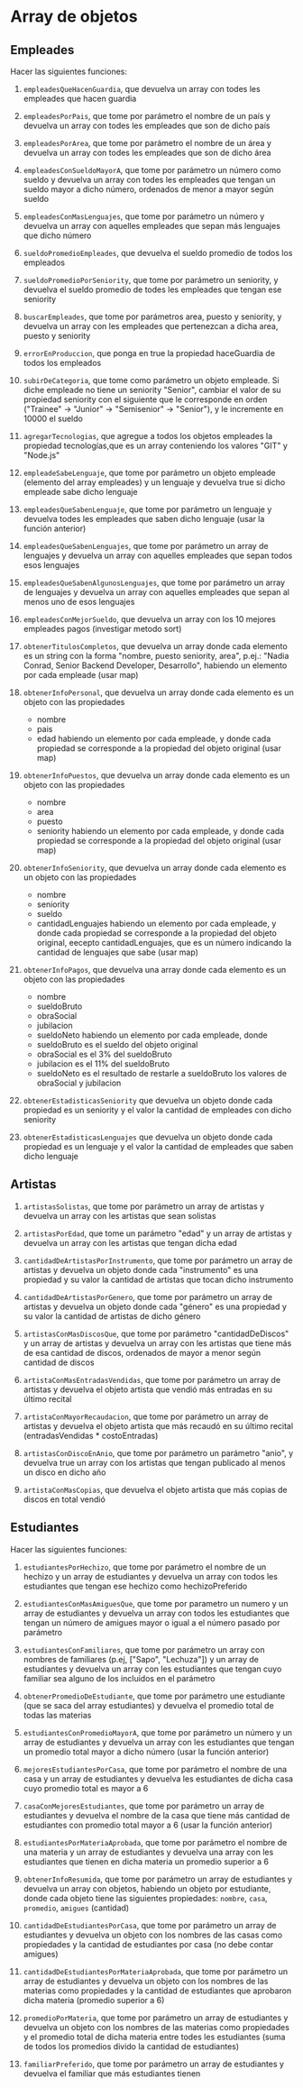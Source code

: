 # Array de objetos

## Empleades

Hacer las siguientes funciones:

1. `empleadesQueHacenGuardia`, que devuelva un array con todes les empleades que hacen guardia

2. `empleadesPorPais`, que tome por parámetro el nombre de un país y devuelva un array con todes les empleades que son de dicho país

3. `empleadesPorArea`, que tome por parámetro el nombre de un área y devuelva un array con todes les empleades que son de dicho área

4. `empleadesConSueldoMayorA`, que tome por parámetro un número como sueldo y devuelva un array con todes les empleades que tengan un sueldo mayor a dicho número, ordenados de menor a mayor según sueldo

5. `empleadesConMasLenguajes`, que tome por parámetro un número y devuelva un array con aquelles empleades que sepan más lenguajes que dicho número

6. `sueldoPromedioEmpleades`, que devuelva el sueldo promedio de todos los empleados

7. `sueldoPromedioPorSeniority`, que tome por parámetro un seniority, y devuelva el sueldo promedio de todes les empleades que tengan ese seniority

8. `buscarEmpleades`, que tome por parámetros area, puesto y seniority, y devuelva un array con les empleades que pertenezcan a dicha area, puesto y seniority

9. `errorEnProduccion`, que ponga en true la propiedad haceGuardia de todos los empleados

10. `subirDeCategoria`, que tome como parámetro un objeto empleade. Si diche empleade no tiene un seniority "Senior", cambiar el valor de su propiedad seniority con el siguiente que le corresponde en orden ("Trainee" -> "Junior" -> "Semisenior" -> "Senior"), y le incremente en 10000 el sueldo

11. `agregarTecnologias`, que agregue a todos los objetos empleades la propiedad tecnologías,que es un array conteniendo los valores "GIT" y "Node.js"

12. `empleadeSabeLenguaje`, que tome por parámetro un objeto empleade (elemento del array empleades) y un lenguaje y devuelva true si dicho empleade sabe dicho lenguaje

13. `empleadesQueSabenLenguaje`, que tome por parámetro un lenguaje y devuelva todes les empleades que saben dicho lenguaje (usar la función anterior)

14. `empleadesQueSabenLenguajes`, que tome por parámetro un array de lenguajes y devuelva un array con aquelles empleades que sepan todos esos lenguajes

15. `empleadesQueSabenAlgunosLenguajes`, que tome por parámetro un array de lenguajes y devuelva un array con aquelles empleades que sepan al menos uno de esos lenguajes

16. `empleadesConMejorSueldo`, que devuelva un array con los 10 mejores empleades pagos (investigar metodo sort)

17. `obtenerTitulosCompletos`, que devuelva un array donde cada elemento es un string con la forma "nombre, puesto seniority, area", p.ej.: "Nadia Conrad, Senior Backend Developer, Desarrollo", habiendo un elemento por cada empleade (usar map)

18. `obtenerInfoPersonal`, que devuelva un array donde cada elemento es un objeto con las propiedades
    - nombre
    - pais
    - edad
    habiendo un elemento por cada empleade, y donde cada propiedad se corresponde a la propiedad del objeto original (usar map)

19. `obtenerInfoPuestos`, que devuelva un array donde cada elemento es un objeto con las propiedades
    - nombre
    - area
    - puesto
    - seniority
    habiendo un elemento por cada empleade, y donde cada propiedad se corresponde a la propiedad del objeto original (usar map)

20. `obtenerInfoSeniority`, que devuelva un array donde cada elemento es un objeto con las propiedades
    - nombre
    - seniority
    - sueldo
    - cantidadLenguajes
    habiendo un elemento por cada empleade, y donde cada propiedad se corresponde a la propiedad del objeto original, eecepto cantidadLenguajes, que es un número indicando la cantidad de lenguajes que sabe (usar map)

21. `obtenerInfoPagos`, que devuelva una array donde cada elemento es un objeto con las propiedades
    - nombre
    - sueldoBruto
    - obraSocial
    - jubilacion
    - sueldoNeto
    habiendo un elemento por cada empleade, donde
    - sueldoBruto es el sueldo del objeto original
    - obraSocial es el 3% del sueldoBruto
    - jubilacion es el 11% del sueldoBruto
    - sueldoNeto es el resultado de restarle a sueldoBruto los valores de obraSocial y jubilacion

22. `obtenerEstadisticasSeniority` que devuelva un objeto donde cada propiedad es un seniority y el valor la cantidad de empleades con dicho seniority

23. `obtenerEstadisticasLenguajes` que devuelva un objeto donde cada propiedad es un lenguaje y el valor la cantidad de empleades que saben dicho lenguaje




## Artistas

1. `artistasSolistas`, que tome por parámetro un array de artistas y devuelva un array con les artistas que sean solistas

2. `artistasPorEdad`, que tome un parámetro "edad" y un array de artistas y devuelva un array con les artistas que tengan dicha edad

3. `cantidadDeArtistasPorInstrumento`, que tome por parámetro un array de artistas y devuelva un objeto donde cada "instrumento" es una propiedad y su valor la cantidad de artistas que tocan dicho instrumento

4. `cantidadDeArtistasPorGenero`, que tome por parámetro un array de artistas y devuelva un objeto donde cada "género" es una propiedad y su valor la cantidad de artistas de dicho género

5. `artistasConMasDiscosQue`, que tome por parámetro "cantidadDeDiscos" y un array de artistas y devuelva un array con les artistas que tiene más de esa cantidad de discos, ordenados de mayor a menor según cantidad de discos

6. `artistaConMasEntradasVendidas`, que tome por parámetro un array de artistas y devuelva el objeto artista que vendió más entradas en su último recital

7. `artistaConMayorRecaudacion`, que tome por parámetro un array de artistas y devuelva el objeto artista que más recaudó en su último recital (entradasVendidas * costoEntradas)

8. `artistasConDiscoEnAnio`, que tome por parámetro un parámetro "anio", y devuelva true un array con los artistas que tengan publicado al menos un disco en dicho año

9. `artistaConMasCopias`, que devuelva el objeto artista que más copias de discos en total vendió

## Estudiantes

Hacer las siguientes funciones:

1. `estudiantesPorHechizo`, que tome por parámetro el nombre de un hechizo y un array de estudiantes y devuelva un array con todos les estudiantes que tengan ese hechizo como hechizoPreferido

2. `estudiantesConMasAmiguesQue`, que tome por parametro un numero y un array de estudiantes y devuelva un array con todos les estudiantes que tengan un número de amigues mayor o igual a el número pasado por parámetro

3. `estudiantesConFamiliares`, que tome por parámetro un array con nombres de familiares (p.ej, ["Sapo", "Lechuza"]) y un array de estudiantes y devuelva un array con les estudiantes que tengan cuyo familiar sea alguno de los incluidos en el parámetro

4. `obtenerPromedioDeEstudiante`, que tome por parámetro une estudiante (que se saca del array estudiantes) y devuelva el promedio total de todas las materias

5. `estudiantesConPromedioMayorA`, que tome por parámetro un número y un array de estudiantes y devuelva un array con les estudiantes que tengan un promedio total mayor a dicho número (usar la función anterior)

6. `mejoresEstudiantesPorCasa`, que tome por parámetro el nombre de una casa y un array de estudiantes y devuelva les estudiantes de dicha casa cuyo promedio total es mayor a 6

7. `casaConMejoresEstudiantes`, que tome por parámetro un array de estudiantes y devuelva el nombre de la casa que tiene más cantidad de estudiantes con promedio total mayor a 6 (usar la función anterior)

8. `estudiantesPorMateriaAprobada`, que tome por parámetro el nombre de una materia y un array de estudiantes y devuelva una array con les estudiantes que tienen en dicha materia un promedio superior a 6

9. `obtenerInfoResumida`, que tome por parámetro un array de estudiantes y devuelva un array con objetos, habiendo un objeto por estudiante, donde cada objeto tiene las siguientes propiedades: `nombre`, `casa`, `promedio`, `amigues` (cantidad)

10. `cantidadDeEstudiantesPorCasa`, que tome por parámetro un array de estudiantes y devuelva un objeto con los nombres de las casas como propiedades y la cantidad de estudiantes por casa (no debe contar amigues)

11. `cantidadDeEstudiantesPorMateriaAprobada`, que tome por parámetro un array de estudiantes y devuelva un objeto con los nombres de las materias como propiedades y la cantidad de estudiantes que aprobaron dicha materia (promedio superior a 6)

12. `promedioPorMateria`, que tome por parámetro un array de estudiantes y devuelva un objeto con los nombres de las materias como propiedades y el promedio total de dicha materia entre todes les estudiantes (suma de todos los promedios divido la cantidad de estudiantes)

13. `familiarPreferido`, que tome por parámetro un array de estudiantes y devuelva el familiar que más estudiantes tienen
